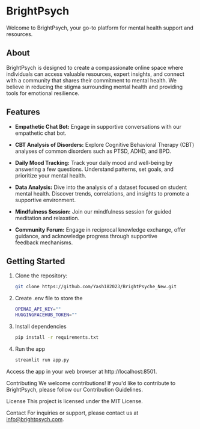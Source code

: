 # BrightPsych

Welcome to BrightPsych, your go-to platform for mental health support and resources.

## About

BrightPsych is designed to create a compassionate online space where individuals can access valuable resources, expert insights, and connect with a community that shares their commitment to mental health. We believe in reducing the stigma surrounding mental health and providing tools for emotional resilience.

## Features

- **Empathetic Chat Bot:** Engage in supportive conversations with our empathetic chat bot.
  
- **CBT Analysis of Disorders:** Explore Cognitive Behavioral Therapy (CBT) analyses of common disorders such as PTSD, ADHD, and BPD.

- **Daily Mood Tracking:** Track your daily mood and well-being by answering a few questions. Understand patterns, set goals, and prioritize your mental health.

- **Data Analysis:** Dive into the analysis of a dataset focused on student mental health. Discover trends, correlations, and insights to promote a supportive environment.

- **Mindfulness Session:** Join our mindfulness session for guided meditation and relaxation.
  
- **Community Forum:** Engage in reciprocal knowledge exchange, offer guidance, and acknowledge progress through supportive feedback mechanisms.


## Getting Started

1. Clone the repository:

   ```bash
   git clone https://github.com/Yash182023/BrightPsyche_New.git

2. Create .env file to store the
   ```bash
   OPENAI_API_KEY=""
   HUGGINGFACEHUB_TOKEN=""

3. Install dependencies
   ```bash
   pip install -r requirements.txt

4. Run the app
   ```bash
   streamlit run app.py


Access the app in your web browser at http://localhost:8501.

Contributing
We welcome contributions! If you'd like to contribute to BrightPsych, please follow our Contribution Guidelines.

License
This project is licensed under the MIT License.

Contact
For inquiries or support, please contact us at info@brightpsych.com.
